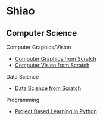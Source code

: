 # Shiao

## Computer Science

Computer Graphics/Vision

- [Computer Graphics from Scratch](https://github.com/Shiao-Computing-Volumes/computer-graphics-from-scratch)
- [Computer Vision from Scratch](https://github.com/Shiao-Computing-Volumes/computer-vision-from-scratch.git)

Data Science

- [Data Science from Scratch](https://github.com/Shiao-Computing-Volumes/data-science-from-scratch)

Programming

- [Project Based Learning in Python](https://github.com/Shiao-Computing-Volumes/project-based-learning-in-python)

